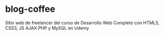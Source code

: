 # blog-coffee
Sitio web de freelancer del curso de Desarrollo Web Completo con HTML5, CSS3, JS AJAX PHP y MySQL en Udemy
